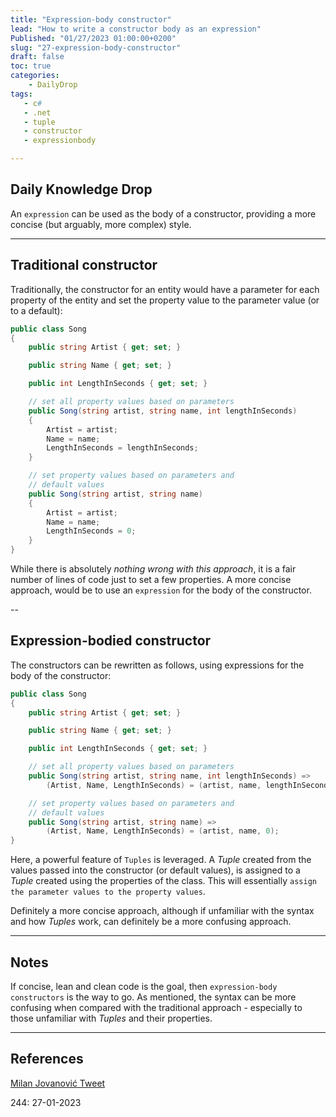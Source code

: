 ```yaml
---
title: "Expression-body constructor"
lead: "How to write a constructor body as an expression"
Published: "01/27/2023 01:00:00+0200"
slug: "27-expression-body-constructor"
draft: false
toc: true
categories:
    - DailyDrop
tags:
   - c#
   - .net
   - tuple
   - constructor
   - expressionbody

---
```


## Daily Knowledge Drop

An `expression` can be used as the body of a constructor, providing a more concise (but arguably, more complex) style.


---

## Traditional constructor

Traditionally, the constructor for an entity would have a parameter for each property of the entity and set the property value to the parameter value (or to a default):

``` csharp
public class Song
{
    public string Artist { get; set; }

    public string Name { get; set; }

    public int LengthInSeconds { get; set; }

    // set all property values based on parameters
    public Song(string artist, string name, int lengthInSeconds)
    {
        Artist = artist;
        Name = name;
        LengthInSeconds = lengthInSeconds;
    }

    // set property values based on parameters and
    // default values
    public Song(string artist, string name)
    {
        Artist = artist;
        Name = name;
        LengthInSeconds = 0;
    }
}
```

While there is absolutely _nothing wrong with this approach_, it is a fair number of lines of code just to set a few properties. A more concise approach, would be to use an `expression` for the body of the constructor.

--

## Expression-bodied constructor

The constructors can be rewritten as follows, using expressions for the body of the constructor:

``` csharp
public class Song
{
    public string Artist { get; set; }

    public string Name { get; set; }

    public int LengthInSeconds { get; set; }

    // set all property values based on parameters
    public Song(string artist, string name, int lengthInSeconds) =>
        (Artist, Name, LengthInSeconds) = (artist, name, lengthInSeconds);

    // set property values based on parameters and
    // default values
    public Song(string artist, string name) =>
        (Artist, Name, LengthInSeconds) = (artist, name, 0);
}
```

Here, a powerful feature of `Tuples` is leveraged. A _Tuple_ created from the values passed into the constructor (or default values), is assigned to a _Tuple_ created using the properties of the class. This will essentially `assign the parameter values to the property values`.

Definitely a more concise approach, although if unfamiliar with the syntax and how _Tuples_ work, can definitely be a more confusing approach.

---


## Notes

If concise, lean and clean code is the goal, then `expression-body constructors` is the way to go. As mentioned, the syntax can be more confusing when compared with the traditional approach - especially to those unfamiliar with _Tuples_ and their properties. 

---

## References

[Milan Jovanović Tweet](https://twitter.com/mjovanovictech/status/1617071212504440832)  

<?# DailyDrop ?>244: 27-01-2023<?#/ DailyDrop ?>
